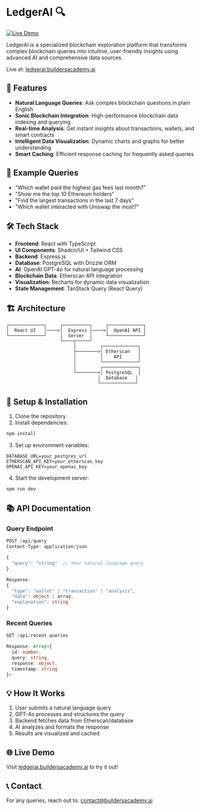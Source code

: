 # LedgerAI 🔍

[![Live Demo](https://img.shields.io/badge/demo-live-success)](https://ledgerai.buildersacademy.ai)

LedgerAI is a specialized blockchain exploration platform that transforms complex blockchain queries into intuitive, user-friendly insights using advanced AI and comprehensive data sources.

Live at: [ledgerai.buildersacademy.ai](https://ledgerai.buildersacademy.ai)

## 🌟 Features

- **Natural Language Queries**: Ask complex blockchain questions in plain English
- **Sonic Blockchain Integration**: High-performance blockchain data indexing and querying
- **Real-time Analysis**: Get instant insights about transactions, wallets, and smart contracts
- **Intelligent Data Visualization**: Dynamic charts and graphs for better understanding
- **Smart Caching**: Efficient response caching for frequently asked queries

## 🚀 Example Queries

- "Which wallet paid the highest gas fees last month?"
- "Show me the top 10 Ethereum holders"
- "Find the largest transactions in the last 7 days"
- "Which wallet interacted with Uniswap the most?"

## 🛠️ Tech Stack

- **Frontend**: React with TypeScript
- **UI Components**: Shadcn/UI + Tailwind CSS
- **Backend**: Express.js
- **Database**: PostgreSQL with Drizzle ORM
- **AI**: OpenAI GPT-4o for natural language processing
- **Blockchain Data**: Etherscan API integration
- **Visualization**: Recharts for dynamic data visualization
- **State Management**: TanStack Query (React Query)

## 🏗️ Architecture

```
┌─────────────┐     ┌──────────┐     ┌─────────────┐
│  React UI   │────>│  Express │────>│  OpenAI API │
└─────────────┘     │  Server  │     └─────────────┘
                    └────┬─────┘
                         │         ┌─────────────┐
                         ├────────>│ Etherscan   │
                         │         │    API      │
                         │         └─────────────┘
                         │         ┌─────────────┐
                         └────────>│ PostgreSQL  │
                                  │  Database   │
                                  └─────────────┘
```

## 🔧 Setup & Installation

1. Clone the repository
2. Install dependencies:
```bash
npm install
```

3. Set up environment variables:
```env
DATABASE_URL=your_postgres_url
ETHERSCAN_API_KEY=your_etherscan_key
OPENAI_API_KEY=your_openai_key
```

4. Start the development server:
```bash
npm run dev
```

## 📚 API Documentation

### Query Endpoint

```typescript
POST /api/query
Content-Type: application/json

{
  "query": "string"  // Your natural language query
}

Response:
{
  "type": "wallet" | "transaction" | "analysis",
  "data": object | array,
  "explanation": string
}
```

### Recent Queries

```typescript
GET /api/recent-queries

Response: Array<{
  id: number,
  query: string,
  response: object,
  timestamp: string
}>
```

## 💡 How It Works

1. User submits a natural language query
2. GPT-4o processes and structures the query
3. Backend fetches data from Etherscan/database
4. AI analyzes and formats the response
5. Results are visualized and cached

## 🌐 Live Demo

Visit [ledgerai.buildersacademy.ai](https://ledgerai.buildersacademy.ai) to try it out!

## 📞 Contact

For any queries, reach out to: contact@buildersacademy.ai

